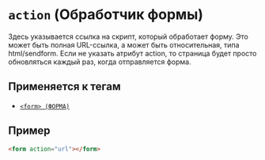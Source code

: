 # `action` (Обработчик формы)

Здесь указывается ссылка на скрипт, который обработает форму. Это может быть полная URL-ссылка, а может быть относительная, типа html/sendform. Если не указать атрибут action, то страница будет просто обновляться каждый раз, когда отправляется форма.

## Применяется к тегам

- [`<form> (ФОРМА)`](<../TAGS FORM/form.md>)

## Пример

```html
<form action="url"></form>
```
